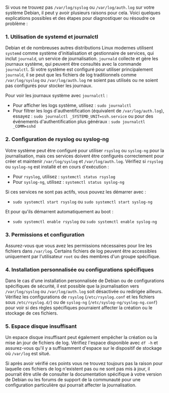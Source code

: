 Si vous ne trouvez pas `/var/log/syslog` ou `/var/log/auth.log` sur votre système Debian, il peut y avoir plusieurs raisons pour cela. Voici quelques explications possibles et des étapes pour diagnostiquer ou résoudre ce problème :

### 1. **Utilisation de systemd et journalctl**

Debian et de nombreuses autres distributions Linux modernes utilisent `systemd` comme système d'initialisation et gestionnaire de services, qui inclut `journald`, un service de journalisation. `journald` collecte et gère les journaux système, qui peuvent être consultés avec la commande `journalctl`. Si votre système est configuré pour utiliser principalement `journald`, il se peut que les fichiers de log traditionnels comme `/var/log/syslog` ou `/var/log/auth.log` ne soient pas utilisés ou ne soient pas configurés pour stocker les journaux.

Pour voir les journaux système avec `journalctl` :

- Pour afficher les logs système, utilisez : `sudo journalctl`
- Pour filtrer les logs d'authentification (équivalent de `/var/log/auth.log`), essayez : `sudo journalctl _SYSTEMD_UNIT=ssh.service` ou pour des événements d'authentification plus généraux : `sudo journalctl _COMM=sshd`

### 2. **Configuration de rsyslog ou syslog-ng**

Votre système peut être configuré pour utiliser `rsyslog` ou `syslog-ng` pour la journalisation, mais ces services doivent être configurés correctement pour créer et maintenir `/var/log/syslog` et `/var/log/auth.log`. Vérifiez si `rsyslog` ou `syslog-ng` est installé et en cours d'exécution :

- Pour `rsyslog`, utilisez : `systemctl status rsyslog`
- Pour `syslog-ng`, utilisez : `systemctl status syslog-ng`

Si ces services ne sont pas actifs, vous pouvez les démarrer avec :

- `sudo systemctl start rsyslog` ou `sudo systemctl start syslog-ng`

Et pour qu'ils démarrent automatiquement au boot :

- `sudo systemctl enable rsyslog` ou `sudo systemctl enable syslog-ng`

### 3. **Permissions et configuration**

Assurez-vous que vous avez les permissions nécessaires pour lire les fichiers dans `/var/log`. Certains fichiers de log peuvent être accessibles uniquement par l'utilisateur `root` ou des membres d'un groupe spécifique.

### 4. **Installation personnalisée ou configurations spécifiques**

Dans le cas d'une installation personnalisée de Debian ou de configurations spécifiques de sécurité, il est possible que la journalisation vers `/var/log/syslog` ou `/var/log/auth.log` soit désactivée ou redirigée ailleurs. Vérifiez les configurations de `rsyslog` (`/etc/rsyslog.conf` et les fichiers sous `/etc/rsyslog.d/`) ou de `syslog-ng` (`/etc/syslog-ng/syslog-ng.conf`) pour voir si des règles spécifiques pourraient affecter la création ou le stockage de ces fichiers.

### 5. **Espace disque insuffisant**

Un espace disque insuffisant peut également empêcher la création ou la mise àn jour de fichiers de log. Vérifiez l'espace disponible avec `df -h` et assurez-vous qu'il y a suffisamment d'espace sur le dispositif de stockage où `/var/log` est situé.

Si après avoir vérifié ces points vous ne trouvez toujours pas la raison pour laquelle ces fichiers de log n'existent pas ou ne sont pas mis à jour, il pourrait être utile de consulter la documentation spécifique à votre version de Debian ou les forums de support de la communauté pour une configuration particulière qui pourrait affecter la journalisation.